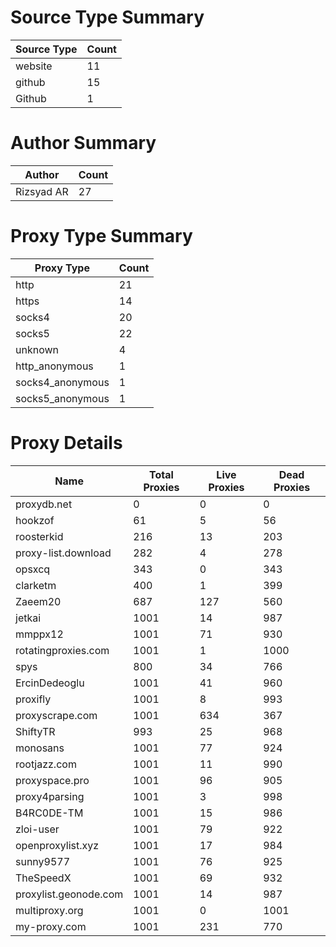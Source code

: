 # Source Type Summary

| Source Type | Count |
|-------------|-------|
| website | 11 |
| github | 15 |
| Github | 1 |


# Author Summary

| Author | Count |
|--------|-------|
| Rizsyad AR | 27 |


# Proxy Type Summary

| Proxy Type | Count |
|------------|-------|
| http | 21 |
| https | 14 |
| socks4 | 20 |
| socks5 | 22 |
| unknown | 4 |
| http_anonymous | 1 |
| socks4_anonymous | 1 |
| socks5_anonymous | 1 |


# Proxy Details

| Name | Total Proxies | Live Proxies | Dead Proxies |
|------|---------------|--------------|---------------|
| proxydb.net | 0 | 0 | 0 |
| hookzof | 61 | 5 | 56 |
| roosterkid | 216 | 13 | 203 |
| proxy-list.download | 282 | 4 | 278 |
| opsxcq | 343 | 0 | 343 |
| clarketm | 400 | 1 | 399 |
| Zaeem20 | 687 | 127 | 560 |
| jetkai | 1001 | 14 | 987 |
| mmppx12 | 1001 | 71 | 930 |
| rotatingproxies.com | 1001 | 1 | 1000 |
| spys | 800 | 34 | 766 |
| ErcinDedeoglu | 1001 | 41 | 960 |
| proxifly | 1001 | 8 | 993 |
| proxyscrape.com | 1001 | 634 | 367 |
| ShiftyTR | 993 | 25 | 968 |
| monosans | 1001 | 77 | 924 |
| rootjazz.com | 1001 | 11 | 990 |
| proxyspace.pro | 1001 | 96 | 905 |
| proxy4parsing | 1001 | 3 | 998 |
| B4RC0DE-TM | 1001 | 15 | 986 |
| zloi-user | 1001 | 79 | 922 |
| openproxylist.xyz | 1001 | 17 | 984 |
| sunny9577 | 1001 | 76 | 925 |
| TheSpeedX | 1001 | 69 | 932 |
| proxylist.geonode.com | 1001 | 14 | 987 |
| multiproxy.org | 1001 | 0 | 1001 |
| my-proxy.com | 1001 | 231 | 770 |
